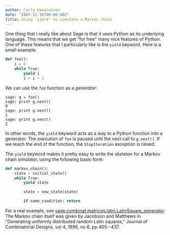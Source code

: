 ```yaml
---
author: Carlo Hamalainen
date: "2007-12-16T00:00:00Z"
title: Using 'yield' to simulate a Markov chain
---
```


One thing that I really like about Sage is that it uses Python as its underlying language. This means that we get "for free" many nice features of Python. One of these features that I particularly like is the ``yield`` keyword. Here is a small example:

```python
def foo():
    i = 0
    while True:
        yield i
        i = i + 1
```

We can use the ``foo`` function as a _generator_:

    sage: g = foo()
    sage: print g.next()
    0
    sage: print g.next()
    1
    sage: print g.next()
    2

In other words, the ``yield`` keyword acts as a way to a Python function into a generator. The execution of ``foo`` is paused until the next call to ``g.next()``. If we reach the end of the function, the ``StopIteration`` exception is raised.

The ``yield`` keyword makes it pretty easy to write the skeleton for a Markov chain simulator, using the following basic form:

```python
def markov_chain():
    state = initial_state()
    while True:
        yield state

        state = new_state(state)

        if some_condition: return
```

For a real example, see [sage.combinat.matrices.latin.LatinSquare_generator](https://doc.sagemath.org/html/en/reference/combinat/sage/combinat/matrices/latin.html#sage.combinat.matrices.latin.LatinSquare_generator). The Markov chain itself was given by Jacobson and Matthews in "Generating uniformly distributed random Latin squares," Journal of Combinatorial Designs, vol 4, 1996, no 6, pp 405--437.
